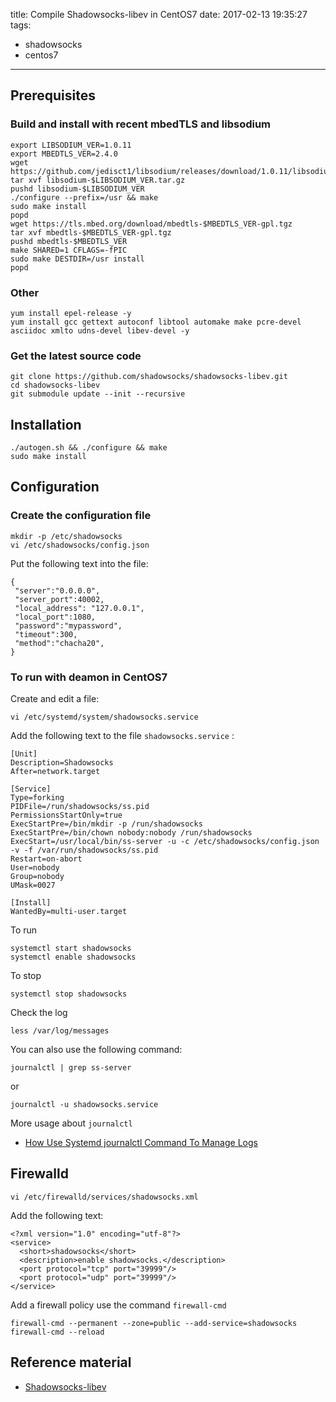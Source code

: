 title: Compile Shadowsocks-libev in CentOS7
date: 2017-02-13 19:35:27
tags:
- shadowsocks
- centos7
---

## Prerequisites

### Build and install with recent mbedTLS and libsodium
```
export LIBSODIUM_VER=1.0.11
export MBEDTLS_VER=2.4.0
wget https://github.com/jedisct1/libsodium/releases/download/1.0.11/libsodium-$LIBSODIUM_VER.tar.gz
tar xvf libsodium-$LIBSODIUM_VER.tar.gz
pushd libsodium-$LIBSODIUM_VER
./configure --prefix=/usr && make
sudo make install
popd
wget https://tls.mbed.org/download/mbedtls-$MBEDTLS_VER-gpl.tgz
tar xvf mbedtls-$MBEDTLS_VER-gpl.tgz
pushd mbedtls-$MBEDTLS_VER
make SHARED=1 CFLAGS=-fPIC
sudo make DESTDIR=/usr install
popd
```
<!--more-->
### Other
```
yum install epel-release -y
yum install gcc gettext autoconf libtool automake make pcre-devel asciidoc xmlto udns-devel libev-devel -y
```
### Get the latest source code
```
git clone https://github.com/shadowsocks/shadowsocks-libev.git
cd shadowsocks-libev
git submodule update --init --recursive
```
## Installation
```
./autogen.sh && ./configure && make
sudo make install
```
## Configuration
### Create the configuration file
```
mkdir -p /etc/shadowsocks
vi /etc/shadowsocks/config.json
```
Put the following text into the file:
```
{
 "server":"0.0.0.0",
 "server_port":40002,
 "local_address": "127.0.0.1",
 "local_port":1080,
 "password":"mypassword",
 "timeout":300,
 "method":"chacha20",
}
```
### To run with deamon in CentOS7
Create and edit a file:
```
vi /etc/systemd/system/shadowsocks.service
```
Add the following text to the file `shadowsocks.service` :
```
[Unit]
Description=Shadowsocks
After=network.target

[Service]
Type=forking
PIDFile=/run/shadowsocks/ss.pid
PermissionsStartOnly=true
ExecStartPre=/bin/mkdir -p /run/shadowsocks
ExecStartPre=/bin/chown nobody:nobody /run/shadowsocks
ExecStart=/usr/local/bin/ss-server -u -c /etc/shadowsocks/config.json -v -f /var/run/shadowsocks/ss.pid
Restart=on-abort
User=nobody
Group=nobody
UMask=0027

[Install]
WantedBy=multi-user.target
```
To run    
```
systemctl start shadowsocks
systemctl enable shadowsocks
```
To stop
```
systemctl stop shadowsocks
```
Check the log
```
less /var/log/messages
```
You can also use the following command:
```
journalctl | grep ss-server 
```
or
```
journalctl -u shadowsocks.service
```
More usage about `journalctl`
+ [How Use Systemd journalctl Command To Manage Logs](http://linoxide.com/linux-how-to/systemd-journalctl-command-logs/)

## Firewalld
```
vi /etc/firewalld/services/shadowsocks.xml
```
Add the following text:
```
<?xml version="1.0" encoding="utf-8"?>
<service>
  <short>shadowsocks</short>
  <description>enable shadowsocks.</description>
  <port protocol="tcp" port="39999"/>
  <port protocol="udp" port="39999"/>
</service>
```
Add a firewall policy use the command `firewall-cmd`
```
firewall-cmd --permanent --zone=public --add-service=shadowsocks
firewall-cmd --reload
```
## Reference material
+ [Shadowsocks-libev](https://github.com/shadowsocks/shadowsocks-libev)

